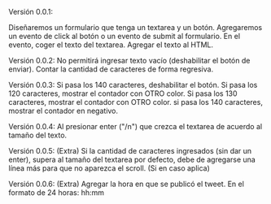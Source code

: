 Versión 0.0.1:

Diseñaremos un formulario que tenga un textarea y un botón.
Agregaremos un evento de click al botón o un evento de submit al formulario.
En el evento, coger el texto del textarea.
Agregar el texto al HTML.

Versión 0.0.2:
No permitirá ingresar texto vacío (deshabilitar el botón de enviar).
Contar la cantidad de caracteres de forma regresiva.

Versión 0.0.3:
Si pasa los 140 caracteres, deshabilitar el botón.
Si pasa los 120 caracteres, mostrar el contador con OTRO color.
Si pasa los 130 caracteres, mostrar el contador con OTRO color.
si pasa los 140 caracteres, mostrar el contador en negativo.

Versión 0.0.4:
Al presionar enter ("/n") que crezca el textarea de acuerdo al tamaño del texto.

Versión 0.0.5: (Extra)
Si la cantidad de caracteres ingresados (sin dar un enter), supera al tamaño del textarea por defecto, debe de agregarse una línea más para que no aparezca el scroll. (Si en caso aplica)

Versión 0.0.6: (Extra)
Agregar la hora en que se publicó el tweet. En el formato de 24 horas: hh:mm
